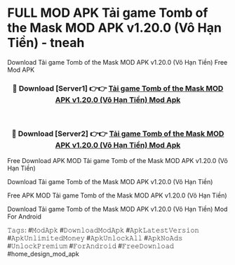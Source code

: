 # FULL MOD APK Tải game Tomb of the Mask MOD APK v1.20.0 (Vô Hạn Tiền) - tneah
Download Tải game Tomb of the Mask MOD APK v1.20.0 (Vô Hạn Tiền) Free Mod APK

<div align="center">
<h3>🔴 Download [Server1] 👉👉 <a href="https://apk-comot.site?title=Tải_game_Tomb_of_the_Mask_MOD_APK_v1.20.0_(Vô_Hạn_Tiền)">Tải game Tomb of the Mask MOD APK v1.20.0 (Vô Hạn Tiền) Mod Apk</a></h3><br>

<h3>🔴 Download [Server2] 👉👉 <a href="https://apk-comot.site?title=Tải_game_Tomb_of_the_Mask_MOD_APK_v1.20.0_(Vô_Hạn_Tiền)">Tải game Tomb of the Mask MOD APK v1.20.0 (Vô Hạn Tiền) Mod Apk</a></h3>
</div>


Free Download APK MOD Tải game Tomb of the Mask MOD APK v1.20.0 (Vô Hạn Tiền)

Download Tải game Tomb of the Mask MOD APK v1.20.0 (Vô Hạn Tiền) 

Free APK MOD Tải game Tomb of the Mask MOD APK v1.20.0 (Vô Hạn Tiền) 

Download Tải game Tomb of the Mask MOD APK v1.20.0 (Vô Hạn Tiền) Mod For Android

𝚃𝚊𝚐𝚜: #𝙼𝚘𝚍𝙰𝚙𝚔 #𝙳𝚘𝚠𝚗𝚕𝚘𝚊𝚍𝙼𝚘𝚍𝙰𝚙𝚔 #𝙰𝚙𝚔𝙻𝚊𝚝𝚎𝚜𝚝𝚅𝚎𝚛𝚜𝚒𝚘𝚗 #𝙰𝚙𝚔𝚄𝚗𝚕𝚒𝚖𝚒𝚝𝚎𝚍𝙼𝚘𝚗𝚎𝚢 #𝙰𝚙𝚔𝚄𝚗𝚕𝚘𝚌𝚔𝙰𝚕𝚕 #𝙰𝚙𝚔𝙽𝚘𝙰𝚍𝚜 #𝚄𝚗𝚕𝚘𝚌𝚔𝙿𝚛𝚎𝚖𝚒𝚞𝚖 #𝙵𝚘𝚛𝙰𝚗𝚍𝚛𝚘𝚒𝚍 #𝙵𝚛𝚎𝚎𝙳𝚘𝚠𝚗𝚕𝚘𝚊𝚍 #home_design_mod_apk